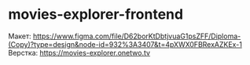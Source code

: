 # movies-explorer-frontend
Макет: https://www.figma.com/file/D62borKtDbtjvuaG1psZFF/Diploma-(Copy)?type=design&node-id=932%3A3407&t=4pXWX0FBRexAZKEx-1  
Верстка: https://movies-explorer.onetwo.tv

